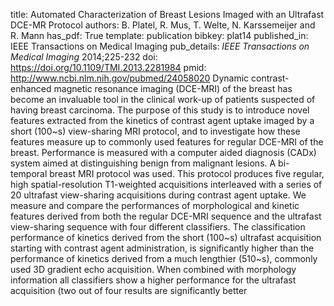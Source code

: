 title: Automated Characterization of Breast Lesions Imaged with an Ultrafast DCE-MR Protocol
authors: B. Platel, R. Mus, T. Welte, N. Karssemeijer and R. Mann
has_pdf: True
template: publication
bibkey: plat14
published_in: IEEE Transactions on Medical Imaging
pub_details: <i>IEEE Transactions on Medical Imaging</i> 2014;225-232
doi: https://doi.org/10.1109/TMI.2013.2281984
pmid: http://www.ncbi.nlm.nih.gov/pubmed/24058020
Dynamic contrast-enhanced magnetic resonance imaging (DCE-MRI) of the breast has become an invaluable tool in the clinical work-up of patients suspected of having breast carcinoma. The purpose of this study is to introduce novel features extracted from the kinetics of contrast agent uptake imaged by a short (100~s) view-sharing MRI protocol, and to investigate how these features measure up to commonly used features for regular DCE-MRI of the breast. Performance is measured with a computer aided diagnosis (CADx) system aimed at distinguishing benign from malignant lesions. A bi-temporal breast MRI protocol was used. This protocol produces five regular, high spatial-resolution T1-weighted acquisitions interleaved with a series of 20 ultrafast view-sharing acquisitions during contrast agent uptake. We measure and compare the performances of morphological and kinetic features derived from both the regular DCE-MRI sequence and the ultrafast view-sharing sequence with four different classifiers. The classification performance of kinetics derived from the short (100~s) ultrafast acquisition starting with contrast agent administration, is significantly higher than the performance of kinetics derived from a much lengthier (510~s), commonly used 3D gradient echo acquisition. When combined with morphology information all classifiers show a higher performance for the ultrafast acquisition (two out of four results are significantly better

